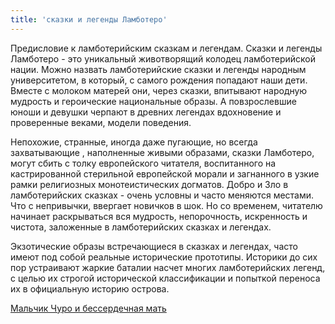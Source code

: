 ```yaml
---
title: 'сказки и легенды Ламботеро'
---
```


Предисловие к ламботерийским сказкам и легендам.
Сказки и легенды Ламботеро - это уникальный животворящий колодец ламботерийской нации.
Можно назвать ламботерийские сказки и легенды народным университетом, в который, с самого рождения попадают наши дети. Вместе с молоком матерей они, через сказки, впитывают народную мудрость и героические национальные образы. А повзрослевшие юноши и девушки черпают в древних легендах вдохновение и проверенные веками, модели поведения.

Непохожие, странные, иногда даже пугающие, но всегда захватывающие , наполненные живыми образами, сказки Ламботеро, могут сбить с толку европейского читателя, воспитанного на кастрированной стерильной европейской морали и загнанного в узкие рамки религиозных монотеистических догматов.
Добро и Зло в ламботерийских сказках - очень условны и часто меняются местами. Что с непривычки, ввергает новичков в шок. Но со временем, читателю начинает раскрываться вся мудрость, непорочность, искренность и чистота, заложенные в ламботерийских сказках и легендах.

Экзотические образы встречающиеся в сказках и легендах, часто имеют под собой реальные исторические прототипы. Историки до сих пор устраивают жаркие баталии насчет многих ламботерийских легенд, с целью их строгой исторической классификации и попыткой переноса их в официальную историю острова.  

[Мальчик Чуро и бессердечная мать](http://lambopedia.ru/svyashennoe-korolevstvo-lambotero/khronologiya-korolevstva/skazki-i-legendy-lambotero/malchik-churo-i-besserdechnaya-mat)
